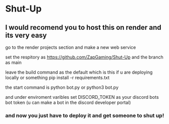 # Shut-Up

## I would recomend you to host this on render and its very easy

go to the render projects section and make a new web service

set the respitory as   https://github.com/ZapGaming/Shut-Up and the branch as main

leave the build command as the default which is this if u are deploying locally or something   pip install -r requirements.txt

the start command is  python bot.py or python3 bot.py

and under enviroment varibles set DISCORD_TOKEN  as your discord bots bot token  (u can make a bot in the discord developer portal)

### and now you just have to deploy it and get someone to shut up!
